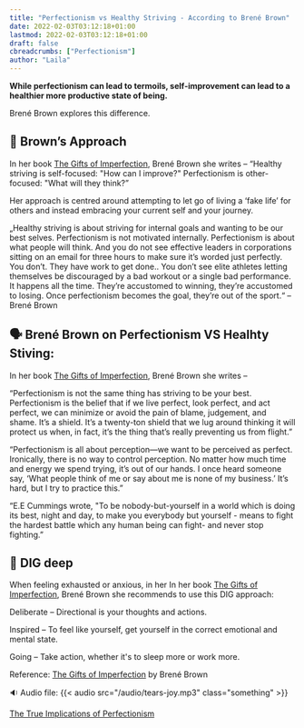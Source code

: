 ```yaml
---
title: "Perfectionism vs Healthy Striving - According to Brené Brown"
date: 2022-02-03T03:12:18+01:00
lastmod: 2022-02-03T03:12:18+01:00
draft: false
cbreadcrumbs: ["Perfectionism"]
author: "Laila"
---
```


**While perfectionism can lead to termoils, self-improvement can lead to a healthier more productive state of being.**

 Brené Brown explores this difference.

## :page_with_curl: Brown’s Approach

In her book [The Gifts of Imperfection]( https://www.amazon.co.uk/dp/B00BS03LL6/ref=dp-kindle-redirect?_encoding=UTF8&btkr=1), Brené Brown she writes –
“Healthy striving is self-focused: "How can I improve?" Perfectionism is other-focused: "What will they think?”

Her approach is centred around attempting to let go of living a ‘fake life’ for others and instead embracing your current self and your journey. 

„Healthy striving is about striving for internal goals and wanting to be our best selves. Perfectionism is not motivated internally. Perfectionism is about what people will think. And you do not see effective leaders in corporations sitting on an email for three hours to make sure it’s worded just perfectly. You don’t. They have work to get done.. You don’t see elite athletes letting themselves be discouraged by a bad workout or a single bad performance. It happens all the time. They’re accustomed to winning, they’re accustomed to losing. Once perfectionism becomes the goal, they’re out of the sport.“ – Brené Brown

## :speaking_head: Brené Brown on Perfectionism VS Healhty Stiving:

In her book [The Gifts of Imperfection]( https://www.amazon.co.uk/dp/B00BS03LL6/ref=dp-kindle-redirect?_encoding=UTF8&btkr=1), Brené Brown she writes –

“Perfectionism is not the same thing has striving to be your best. Perfectionism is the belief that if we live perfect, look perfect, and act perfect, we can minimize or avoid the pain of blame, judgement, and shame. It’s a shield. It’s a twenty-ton shield that we lug around thinking it will protect us when, in fact, it’s the thing that’s really preventing us from flight.”

“Perfectionism is all about perception—we want to be perceived as perfect. Ironically, there is no way to control perception. No matter how much time and energy we spend trying, it’s out of our hands. I once heard someone say, ‘What people think of me or say about me is none of my business.’ It’s hard, but I try to practice this.”

“E.E Cummings wrote, "To be nobody-but-yourself in a world which is doing its best, night and day, to make you everybody but yourself - means to fight the hardest battle which any human being can fight- and never stop fighting.”


## :large_blue_diamond: DIG deep

When feeling exhausted or anxious, in her In her book [The Gifts of Imperfection]( https://www.amazon.co.uk/dp/B00BS03LL6/ref=dp-kindle-redirect?_encoding=UTF8&btkr=1), Brené Brown  she recommends to use this DIG approach:

Deliberate – Directional is your thoughts and actions.

Inspired – To feel like yourself, get yourself in the correct emotional and mental state.

Going – Take action, whether it's to sleep more or work more.


Reference: [The Gifts of Imperfection]( https://www.amazon.co.uk/dp/B00BS03LL6/ref=dp-kindle-redirect?_encoding=UTF8&btkr=1) by Brené Brown  

:sound: Audio file:
{{< audio src="/audio/tears-joy.mp3" class="something" >}}


[The True Implications of Perfectionism](/the-true-implications-of-perfectionism/)